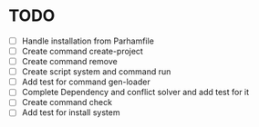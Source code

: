 # TODO

- [ ] Handle installation from Parhamfile
- [ ] Create command create-project
- [ ] Create command remove
- [ ] Create script system and command run
- [ ] Add test for command gen-loader
- [ ] Complete Dependency and conflict solver and add test for it
- [ ] Create command check
- [ ] Add test for install system
